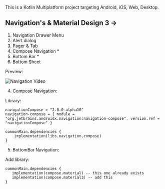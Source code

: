 This is a Kotlin Multiplatform project targeting Android, iOS, Web, Desktop.


## Navigation's & Material Design 3 ->

 1. Navigation Drawer Menu
 2. Alert dialog
 3. Pager & Tab
 4. Compose Navigation *
 5. Bottom Bar *
 6. Bottom Sheet

Preview:

![Navigation Video](https://github.com/TouhidApps/KMP-Compose-Examples/blob/main/KMP-Navigation/screenshots/navigation_video.gif)


 4. Compose Navigation:

Library:

```
navigationCompose = "2.8.0-alpha10"
navigation-compose = { module = "org.jetbrains.androidx.navigation:navigation-compose", version.ref = "navigationCompose" }
```

```
commonMain.dependencies {
    implementation(libs.navigation.compose)
}
```


5. BottomBar Navigation:

Add library:
```
commonMain.dependencies {
   implementation(compose.material) -- this one already exists
   implementation(compose.material3) -- add this
}
```
